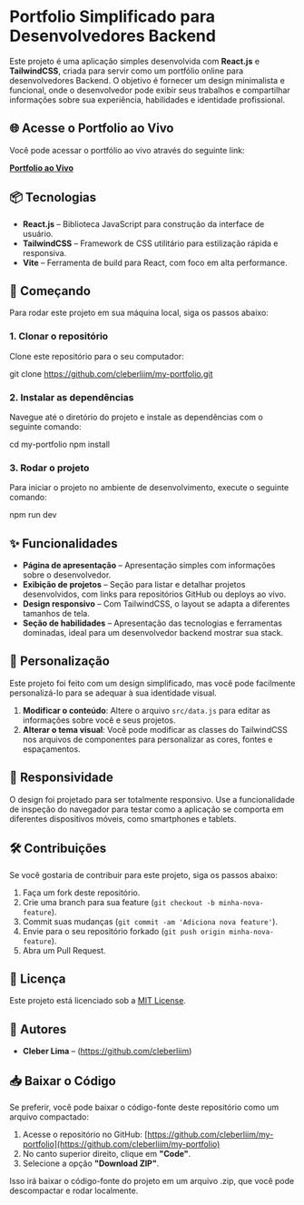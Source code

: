 # Portfolio Simplificado para Desenvolvedores Backend

Este projeto é uma aplicação simples desenvolvida com **React.js** e **TailwindCSS**, criada para servir como um portfólio online para desenvolvedores Backend. O objetivo é fornecer um design minimalista e funcional, onde o desenvolvedor pode exibir seus trabalhos e compartilhar informações sobre sua experiência, habilidades e identidade profissional.

## 🌐 Acesse o Portfolio ao Vivo

Você pode acessar o portfólio ao vivo através do seguinte link:

[**Portfolio ao Vivo**](https://my-portfolio-drab-psi-76.vercel.app/)  


## 📦 Tecnologias

- **React.js** – Biblioteca JavaScript para construção da interface de usuário.
- **TailwindCSS** – Framework de CSS utilitário para estilização rápida e responsiva.
- **Vite** – Ferramenta de build para React, com foco em alta performance.

## 🚀 Começando

Para rodar este projeto em sua máquina local, siga os passos abaixo:

### 1. Clonar o repositório

Clone este repositório para o seu computador:


git clone https://github.com/cleberliim/my-portfolio.git


### 2. Instalar as dependências

Navegue até o diretório do projeto e instale as dependências com o seguinte comando:

cd my-portfolio
npm install

### 3. Rodar o projeto

Para iniciar o projeto no ambiente de desenvolvimento, execute o seguinte comando:

npm run dev


## ✨ Funcionalidades

- **Página de apresentação** – Apresentação simples com informações sobre o desenvolvedor.
- **Exibição de projetos** – Seção para listar e detalhar projetos desenvolvidos, com links para repositórios GitHub ou deploys ao vivo.
- **Design responsivo** – Com TailwindCSS, o layout se adapta a diferentes tamanhos de tela.
- **Seção de habilidades** – Apresentação das tecnologias e ferramentas dominadas, ideal para um desenvolvedor backend mostrar sua stack.

## 🎨 Personalização

Este projeto foi feito com um design simplificado, mas você pode facilmente personalizá-lo para se adequar à sua identidade visual.

1. **Modificar o conteúdo**: Altere o arquivo `src/data.js` para editar as informações sobre você e seus projetos.
2. **Alterar o tema visual**: Você pode modificar as classes do TailwindCSS nos arquivos de componentes para personalizar as cores, fontes e espaçamentos.

## 📱 Responsividade

O design foi projetado para ser totalmente responsivo. Use a funcionalidade de inspeção do navegador para testar como a aplicação se comporta em diferentes dispositivos móveis, como smartphones e tablets.

## 🛠️ Contribuições

Se você gostaria de contribuir para este projeto, siga os passos abaixo:

1. Faça um fork deste repositório.
2. Crie uma branch para sua feature (`git checkout -b minha-nova-feature`).
3. Commit suas mudanças (`git commit -am 'Adiciona nova feature'`).
4. Envie para o seu repositório forkado (`git push origin minha-nova-feature`).
5. Abra um Pull Request.

## 📄 Licença

Este projeto está licenciado sob a [MIT License](LICENSE).

## 👥 Autores

- **Cleber Lima** – (https://github.com/cleberliim)

## 📥 Baixar o Código

Se preferir, você pode baixar o código-fonte deste repositório como um arquivo compactado:

1. Acesse o repositório no GitHub: [https://github.com/cleberliim/my-portfolio](https://github.com/cleberliim/my-portfolio)
2. No canto superior direito, clique em **"Code"**.
3. Selecione a opção **"Download ZIP"**.

Isso irá baixar o código-fonte do projeto em um arquivo .zip, que você pode descompactar e rodar localmente.
